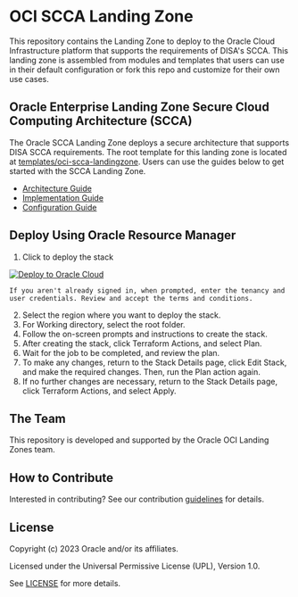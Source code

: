 # OCI SCCA Landing Zone

This repository contains the Landing Zone to deploy to the Oracle Cloud Infrastructure platform that supports the requirements of DISA's SCCA. This landing zone is assembled from modules and templates that users can use in their default configuration or fork this repo and customize for their own use cases.

## Oracle Enterprise Landing Zone Secure Cloud Computing Architecture (SCCA)

The Oracle SCCA Landing Zone deploys a secure architecture that supports DISA SCCA requirements. The root template for this landing zone is located at [templates/oci-scca-landingzone](./templates/oci-scca-landingzone). Users can use the guides below to get started with the SCCA Landing Zone.

- [Architecture Guide](./templates/oci-scca-landingzone/Architecture_Guide.md)
- [Implementation Guide](./templates/oci-scca-landingzone/IMPLEMENTATION.md)
- [Configuration Guide](./templates/oci-scca-landingzone/CONFIGURATION.md)

## Deploy Using Oracle Resource Manager
1. Click to deploy the stack

[![Deploy to Oracle Cloud](https://oci-resourcemanager-plugin.plugins.oci.oraclecloud.com/latest/deploy-to-oracle-cloud.svg)](https://cloud.oracle.com/resourcemanager/stacks/create?zipUrl=https://github.com/oracle-quickstart/oci-scca-landingzone/archive/refs/heads/master.zip)

    If you aren't already signed in, when prompted, enter the tenancy and user credentials. Review and accept the terms and conditions.


2. Select the region where you want to deploy the stack.
3. For Working directory, select the root folder.
4. Follow the on-screen prompts and instructions to create the stack.
5. After creating the stack, click Terraform Actions, and select Plan.
6. Wait for the job to be completed, and review the plan.
7. To make any changes, return to the Stack Details page, click Edit Stack, and make the required changes. Then, run the Plan action again.
8. If no further changes are necessary, return to the Stack Details page, click Terraform Actions, and select Apply.


## The Team

This repository is developed and supported by the Oracle OCI Landing Zones team.

## How to Contribute

Interested in contributing?  See our contribution [guidelines](CONTRIBUTING.md) for details.

## License

Copyright (c) 2023 Oracle and/or its affiliates.

Licensed under the Universal Permissive License (UPL), Version 1.0.

See [LICENSE](./LICENSE) for more details.